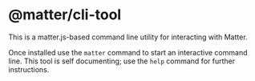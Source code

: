 # @matter/cli-tool

This is a matter.js-based command line utility for interacting with Matter.

Once installed use the `matter` command to start an interactive command line.  This tool is self documenting;
use the `help` command for further instructions.

